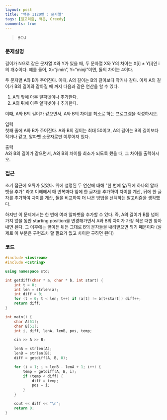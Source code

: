 ```yaml
---
layout: post
title: "백준 1120번 : 문자열"
tags: [알고리즘, 백준, Greedy]
comments: true
---
```


> BOJ  

### 문제설명  
길이가 N으로 같은 문자열 X와 Y가 있을 때, 두 문자열 X와 Y의 차이는 X[i] ≠ Y[i]인 i의 개수이다. 예를 들어, X=”jimin”, Y=”minji”이면, 둘의 차이는 4이다.  

두 문자열 A와 B가 주어진다. 이때, A의 길이는 B의 길이보다 작거나 같다. 이제 A의 길이가 B의 길이와 같아질 때 까지 다음과 같은 연산을 할 수 있다.  

1. A의 앞에 아무 알파벳이나 추가한다.  
2. A의 뒤에 아무 알파벳이나 추가한다.  

이때, A와 B의 길이가 같으면서, A와 B의 차이를 최소로 하는 프로그램을 작성하시오.  

입력  
첫째 줄에 A와 B가 주어진다. A와 B의 길이는 최대 50이고, A의 길이는 B의 길이보다 작거나 같고, 알파벳 소문자로만 이루어져 있다.  

출력  
A와 B의 길이가 같으면서, A와 B의 차이를 최소가 되도록 했을 때, 그 차이를 출력하시오.  

### 접근  
초기 접근에 오류가 있었다. 위에 설명된 두 연산에 대해 "한 번에 앞/뒤에 하나의 알파벳을 추가" 라고 이해해서 매 반복마다 앞에 한 글자를 추가하여 차이를 계산, 뒤에 한 글자를 추가하여 차이를 계산, 둘을 비교하여 더 나은 방법을 선택하는 알고리즘을 생각했다.  

하지만 이 문제에서는 한 번에 여러 알파벳을 추가할 수 있다. 즉, A의 길이가 B를 넘어가지 않을 동안 starting position을 변경해가면서 A와 B의 차이가 가장 적은 때만 찾아내면 된다. 그 이후에는 앞이든 뒤든 그대로 B의 문자들을 내려받으면 되기 때문이다 (실제로 이 부분은 구현조차 할 필요가 없고 차이만 구하면 된다)  

### 코드  
~~~c++
#include <iostream>
#include <cstring>

using namespace std;

int getdiff(char * a, char * b, int start) {
    int t = 0;
    int len = strlen(a);
    int diff = 0;
    for (t = 0; t < len; t++) if (a[t] != b[t+start]) diff++;
    return diff;
}

int main() {
    char A[51];
    char B[51];
    int i, diff, lenA, lenB, pos, temp;

    cin >> A >> B;

    lenA = strlen(A);
    lenB = strlen(B);
    diff = getdiff(A, B, 0);

    for (i = 1; i < lenB - lenA + 1; i++) {
        temp = getdiff(A, B, i);
        if (temp < diff) {
            diff = temp;
            pos = i;
        }
    }

    cout << diff << "\n";
    return 0;   
}
~~~
